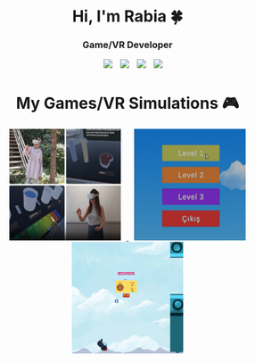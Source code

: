 <h1 align="center">Hi, I'm Rabia 🍀 <a target="_blank"></h1>
<h3 align="center">Game/VR Developer </h3>

<p align="center">

 <div align="center"  class="icons-social" style="margin-left: 10px;">
        <a style="margin-left: 10px;"  target="_blank" href="https://www.linkedin.com/in/rabianurozdemir7/">
		<img src="https://img.icons8.com/doodle/40/000000/linkedin--v2.png"></a>
        <a style="margin-left: 10px;" target="_blank" href="https://github.com/rabianurozdemir">
		<img src="https://img.icons8.com/doodle/40/000000/github--v1.png"></a>
        <a style="margin-left: 10px;" target="_blank" href="">
		<img src="https://img.icons8.com/doodle/40/000000/instagram-new--v2.png"></a>
	<a style="margin-left: 10px;" target="_blank" href="">
		<img src="https://img.icons8.com/doodle/1x/youtube--v2.png" ></a>
</div>
</p>

<h1 align="center">My Games/VR Simulations 🎮<a target="_blank"></h1>
	
<p align="center">
    <a href="https://github.com/rabianurozdemir" target="_blank">
        <img alt="VRLabEdu" width="200" height="200" src="https://github.com/rabianurozdemir/rabianurozdemir/blob/main/vrlabedu.png" style="margin: 0 10px;">
    </a>
    <a href="https://github.com/rabianurozdemir/Four-Operations-Game" target="_blank">
        <img alt="Four Operations Game" width="200" height="200" src="https://github.com/rabianurozdemir/rabianurozdemir/blob/main/four_operations_game.png" style="margin: 0 10px;">
    </a>
    <a href="https://github.com/rabianurozdemir/Plane-Game" target="_blank">
        <img alt="Plane Game" width="200" height="200" src="https://github.com/rabianurozdemir/rabianurozdemir/blob/main/plane_game.png" style="margin: 0 10px;">
    </a>
</p>







